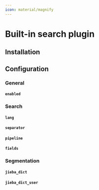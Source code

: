 ```yaml
---
icon: material/magnify
---
```



# Built-in search plugin

## Installation

## Configuration

### General

#### `enabled`

### Search

#### `lang`
#### `separator`
#### `pipeline`
#### `fields`

### Segmentation

#### `jieba_dict`
#### `jieba_dict_user`
